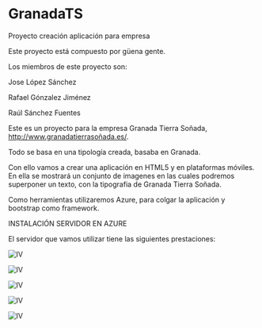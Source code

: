 GranadaTS
=========

Proyecto creación aplicación para empresa

Este proyecto está compuesto por güena gente.

Los miembros de este proyecto son:


Jose López Sánchez

Rafael Gónzalez Jiménez

Raúl Sánchez Fuentes


Este es un proyecto para la empresa Granada Tierra Soñada, http://www.granadatierrasoñada.es/.

Todo se basa en una tipología creada, basaba en Granada.

Con ello vamos a crear una aplicación en HTML5 y en plataformas móviles. En ella se mostrará un conjunto de imagenes en las cuales podremos superponer un texto, con la tipografia de Granada Tierra Soñada.

Como herramientas utilizaremos Azure, para colgar la aplicación y bootstrap como framework.


INSTALACIÓN SERVIDOR EN AZURE

El servidor que vamos utilizar tiene las siguientes prestaciones:

![IV](https://raw2.github.com/IV-GII/GranadaTS/master/Capturas%20Azure/Captura%20de%20pantalla%202014-01-24%20a%20la%28s%29%2018.06.22.png)

![IV](https://raw2.github.com/IV-GII/GranadaTS/master/Capturas%20Azure/Captura%20de%20pantalla%202014-01-24%20a%20la%28s%29%2018.06.30.png)

![IV](https://raw2.github.com/IV-GII/GranadaTS/master/Capturas%20Azure/Captura%20de%20pantalla%202014-01-24%20a%20la%28s%29%2018.07.02.png)

![IV](https://raw2.github.com/IV-GII/GranadaTS/master/Capturas%20Azure/Captura%20de%20pantalla%202014-01-24%20a%20la%28s%29%2018.07.14.png)

![IV](https://raw2.github.com/IV-GII/GranadaTS/master/Capturas%20Azure/Captura%20de%20pantalla%202014-01-24%20a%20la%28s%29%2018.07.35.png)

